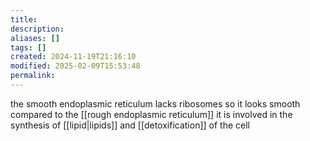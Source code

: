 ```yaml
---
title: 
description: 
aliases: []
tags: []
created: 2024-11-19T21:16:10
modified: 2025-02-09T15:53:48
permalink:
---
```


the smooth endoplasmic reticulum lacks ribosomes so it looks smooth compared to the [[rough endoplasmic reticulum]]
it is involved in the synthesis of [[lipid|lipids]] and [[detoxification]] of the cell
